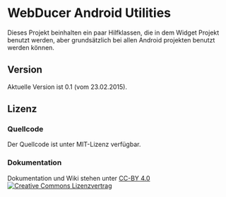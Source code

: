 # WebDucer Android Utilities
Dieses Projekt beinhalten ein paar Hilfklassen, die in dem Widget Projekt benutzt werden, aber grundsätzlich bei allen Android projekten benutzt werden können.

## Version
Aktuelle Version ist 0.1 (vom 23.02.2015).

## Lizenz
### Quellcode
Der Quellcode ist unter MIT-Lizenz verfügbar.

### Dokumentation
Dokumentation und Wiki stehen unter [CC-BY 4.0](http://creativecommons.org/licenses/by/4.0/ "WebDucer Zeiterfassung Widgets von Eugen [WebDucer] Richter ist lizenziert unter einer Creative Commons Namensnennung 4.0 International Lizenz") [![Creative Commons Lizenzvertrag](https://i.creativecommons.org/l/by/4.0/88x31.png)](http://creativecommons.org/licenses/by/4.0/ "WebDucer Zeiterfassung Widgets von Eugen [WebDucer] Richter ist lizenziert unter einer Creative Commons Namensnennung 4.0 International Lizenz")
